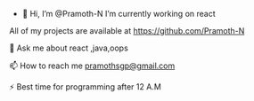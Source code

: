 - 👋 Hi, I’m @Pramoth-N
 I’m currently working on react

 All of my projects are available at https://github.com/Pramoth-N

💬 Ask me about react ,java,oops

📫 How to reach me pramothsgp@gmail.com

⚡ Best time for programming after 12 A.M

<!---
Pramoth-N/Pramoth-N is a ✨ special ✨ repository because its `README.md` (this file) appears on your GitHub profile.
You can click the Preview link to take a look at your changes.
--->
